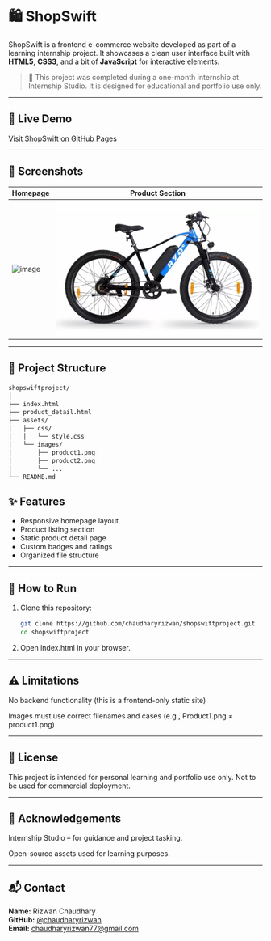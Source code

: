 # 🛍️ ShopSwift

ShopSwift is a frontend e-commerce website developed as part of a learning internship project. It showcases a clean user interface built with **HTML5**, **CSS3**, and a bit of **JavaScript** for interactive elements.

> 🔰 This project was completed during a one-month internship at Internship Studio. It is designed for educational and portfolio use only.

---

## 🔗 Live Demo

[Visit ShopSwift on GitHub Pages](https://chaudharyrizwan.github.io/shopswiftproject)

---

## 📸 Screenshots

| Homepage | Product Section |
|----------|-----------------|
|![image](https://github.com/user-attachments/assets/d0e83dc4-af87-4de9-8b0b-bc531c8282ee) | ![Products](assets/images/Product1.png) |

---

## 📁 Project Structure

```
shopswiftproject/
│
├── index.html
├── product_detail.html
├── assets/
│   ├── css/
│   │   └── style.css
│   └── images/
│       ├── product1.png
│       ├── product2.png
│       └── ...
└── README.md
```


## ✨ Features

- Responsive homepage layout
- Product listing section
- Static product detail page
- Custom badges and ratings
- Organized file structure

---

## 🚀 How to Run

1. Clone this repository:
   ```bash
   git clone https://github.com/chaudharyrizwan/shopswiftproject.git
   cd shopswiftproject
   
2. Open index.html in your browser.

---

## ⚠️ Limitations

No backend functionality (this is a frontend-only static site)

Images must use correct filenames and cases (e.g., Product1.png ≠ product1.png)

---

## 📄 License

This project is intended for personal learning and portfolio use only. Not to be used for commercial deployment.

---

## 🙌 Acknowledgements

Internship Studio – for guidance and project tasking.

Open-source assets used for learning purposes.

---

## 📬 Contact

**Name:** Rizwan Chaudhary  
**GitHub:** [@chaudharyrizwan](https://github.com/chaudharyrizwan)  
**Email:** chaudharyrizwan77@gmail.com  

